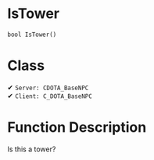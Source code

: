 # IsTower
```
bool IsTower()
```
# Class
✔ `Server: CDOTA_BaseNPC`  
✔ `Client: C_DOTA_BaseNPC`  

# Function Description
Is this a tower?
